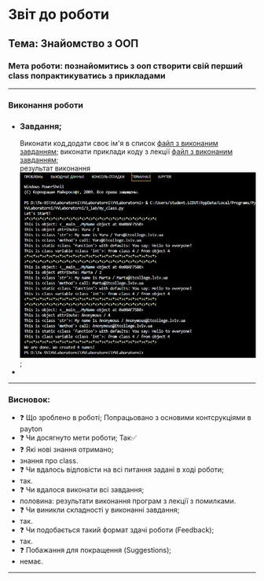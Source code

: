 # Звіт до роботи
## Тема: Знайомство з ООП
### Мета роботи: познайомитись з ооп створити свій перший class попрактикуватись з прикладами

---
### Виконання роботи
*  
    ### Завдання;
	Виконати код,додати своє  ім'я в список  [файл з виконаним завданням](1.py);
	виконати приклади коду з лекції [файл з виконаним завданням](1.ipynb);   
	результат виконання ![](Screenshot_11.png);
*        
---
### Висновок:
- :question: Що зроблено в роботі;
Попрацьовано з основими контсрукціями в payton
- :question: Чи досягнуто мети роботи;
Так✅
- :question: Які нові знання отримано;
- знання про class.
- :question: Чи вдалось відповісти на всі питання задані в ході роботи;
- так.
- :question: Чи вдалося виконати всі завдання;
- половина: результати виконання програм з лекції з помилками.
- :question: Чи виникли складності у виконанні завдання;
- так.
- :question: Чи подобається такий формат здачі роботи (Feedback);
- так. 
- :question: Побажання для покращення (Suggestions);
- немає.
---
